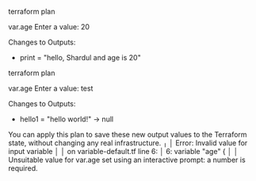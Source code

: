 
terraform plan

var.age
    Enter a value: 20

Changes to Outputs:
  + print  = "hello, Shardul and age is 20"


terraform plan

var.age
  Enter a value: test


Changes to Outputs:
  - hello1 = "hello world!" -> null

You can apply this plan to save these new output values to the Terraform state, without changing any real infrastructure.
╷
│ Error: Invalid value for input variable
│ 
│   on variable-default.tf line 6:
│    6: variable "age" {
│ 
│ Unsuitable value for var.age set using an interactive prompt: a number is required.

